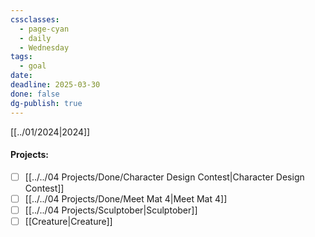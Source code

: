 ```yaml
---
cssclasses:
  - page-cyan
  - daily
  - Wednesday
tags:
  - goal
date: 
deadline: 2025-03-30
done: false
dg-publish: true
---
```

[[../01/2024|2024]]
#### Projects:
- [ ] [[../../04 Projects/Done/Character Design Contest|Character Design Contest]]
- [ ] [[../../04 Projects/Done/Meet Mat 4|Meet Mat 4]]
- [ ] [[../../04 Projects/Sculptober|Sculptober]]
- [ ] [[Creature|Creature]]